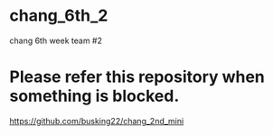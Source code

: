 # chang_6th_2
chang 6th week team #2

# Please refer this repository when something is blocked.
https://github.com/busking22/chang_2nd_mini